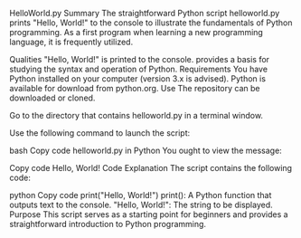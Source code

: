HelloWorld.py
Summary
The straightforward Python script helloworld.py prints "Hello, World!" to the console to illustrate the fundamentals of Python programming. As a first program when learning a new programming language, it is frequently utilized.

Qualities
"Hello, World!" is printed to the console.
provides a basis for studying the syntax and operation of Python.
Requirements
You have Python installed on your computer (version 3.x is advised).
Python is available for download from python.org.
Use
The repository can be downloaded or cloned.

Go to the directory that contains helloworld.py in a terminal window.

Use the following command to launch the script:

bash Copy code helloworld.py in Python
You ought to view the message:


Copy code
Hello, World!
Code Explanation
The script contains the following code:

python
Copy code
print("Hello, World!")
print(): A Python function that outputs text to the console.
"Hello, World!": The string to be displayed.
Purpose
This script serves as a starting point for beginners and provides a straightforward introduction to Python programming.

